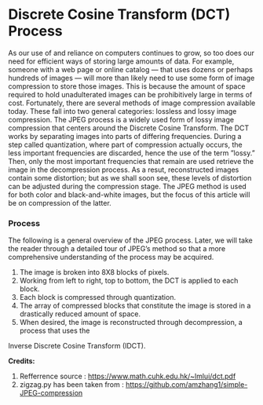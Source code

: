 
<h1> Discrete Cosine Transform (DCT) Process </h1>

<p>As our use of and reliance on computers continues to grow, so too does our need for
efficient ways of storing large amounts of data. For example, someone with a web page or
online catalog — that uses dozens or perhaps hundreds of images — will more than likely need
to use some form of image compression to store those images. This is because the amount of
space required to hold unadulterated images can be prohibitively large in terms of cost.
Fortunately, there are several methods of image compression available today. These fall into
two general categories: lossless and lossy image compression. The JPEG process is a widely
used form of lossy image compression that centers around the Discrete Cosine Transform.
The DCT works by separating images into parts of differing frequencies. During a step
called quantization, where part of compression actually occurs, the less important
frequencies are discarded, hence the use of the term ”lossy.” Then, only the most important
frequencies that remain are used retrieve the image in the decompression process. As a
resut, reconstructed images contain some distortion; but as we shall soon see, these levels of
distortion can be adjusted during the compression stage. The JPEG method is used for both
color and black-and-white images, but the focus of this article will be on compression of the
latter.</p>

<h3> Process </h3>

The following is a general overview of the JPEG process. Later, we will take the reader
through a detailed tour of JPEG’s method so that a more comprehensive understanding of the
process may be acquired.
  
1. The image is broken into 8X8 blocks of pixels.
2. Working from left to right, top to bottom, the DCT is applied to each block.
3. Each block is compressed through quantization.
4. The array of compressed blocks that constitute the image is stored in a drastically reduced
amount of space.
5. When desired, the image is reconstructed through decompression, a process that uses the

Inverse Discrete Cosine Transform (IDCT).

<b>Credits: </b>

1. Refferrence source : https://www.math.cuhk.edu.hk/~lmlui/dct.pdf
2. zigzag.py has been taken from : https://github.com/amzhang1/simple-JPEG-compression

